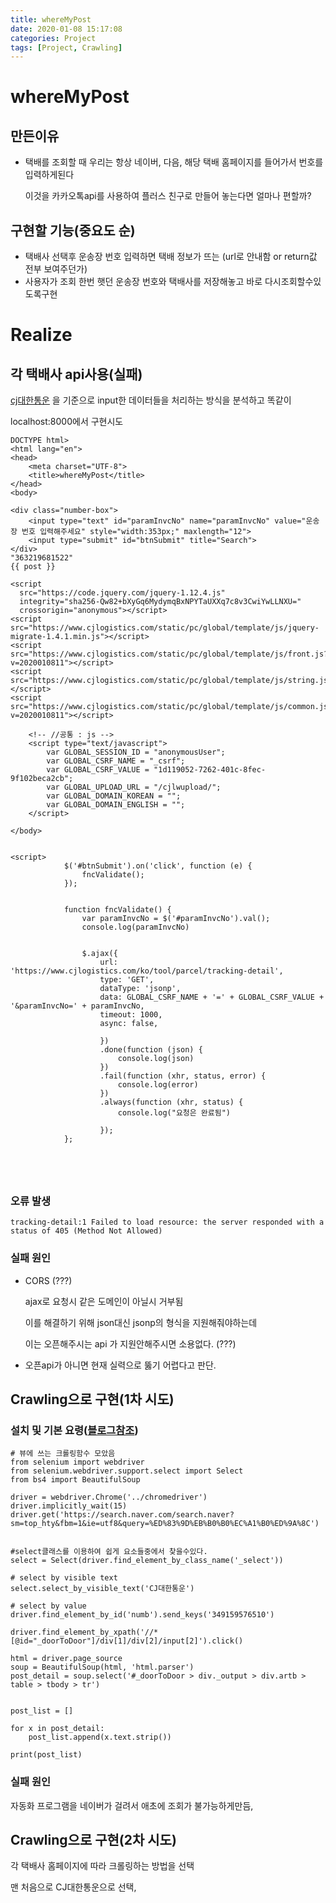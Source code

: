 ```yaml
---
title: whereMyPost
date: 2020-01-08 15:17:08
categories: Project
tags: [Project, Crawling]
---
```


# whereMyPost

## 만든이유

- 택배를 조회할 때 우리는 항상 네이버, 다음, 해당 택배 홈페이지를 들어가서 번호를 입력하게된다

  이것을 카카오톡api를 사용하여 플러스 친구로 만들어 놓는다면 얼마나 편할까?

## 구현할 기능(중요도 순)

- 택배사 선택후 운송장 번호 입력하면 택배 정보가 뜨는 (url로 안내함 or return값 전부 보여주던가)
- 사용자가 조회 한번 햇던 운송장 번호와 택배사를 저장해놓고 바로 다시조회할수있도록구현

# Realize

## 각 택배사 api사용(실패)

[cj대한통운](https://www.cjlogistics.com/ko/tool/parcel/tracking) 을 기준으로 input한 데이터들을 처리하는 방식을 분석하고 똑같이

localhost:8000에서 구현시도

```
DOCTYPE html>
<html lang="en">
<head>
    <meta charset="UTF-8">
    <title>whereMyPost</title>
</head>
<body>

<div class="number-box">
    <input type="text" id="paramInvcNo" name="paramInvcNo" value="운송장 번호 입력해주세요" style="width:353px;" maxlength="12">
    <input type="submit" id="btnSubmit" title="Search">
</div>
"363219681522"
{{ post }}

<script
  src="https://code.jquery.com/jquery-1.12.4.js"
  integrity="sha256-Qw82+bXyGq6MydymqBxNPYTaUXXq7c8v3CwiYwLLNXU="
  crossorigin="anonymous"></script>
<script src="https://www.cjlogistics.com/static/pc/global/template/js/jquery-migrate-1.4.1.min.js"></script>
<script src="https://www.cjlogistics.com/static/pc/global/template/js/front.js?v=2020010811"></script>
<script src="https://www.cjlogistics.com/static/pc/global/template/js/string.js"></script>
<script src="https://www.cjlogistics.com/static/pc/global/template/js/common.js?v=2020010811"></script>

	<!-- //공통 : js -->
   	<script type="text/javascript">
		var GLOBAL_SESSION_ID = "anonymousUser";
		var GLOBAL_CSRF_NAME = "_csrf";
		var GLOBAL_CSRF_VALUE = "1d119052-7262-401c-8fec-9f102beca2cb";
		var GLOBAL_UPLOAD_URL = "/cjlwupload/";
		var GLOBAL_DOMAIN_KOREAN = "";
		var GLOBAL_DOMAIN_ENGLISH = "";
	</script>

</body>


<script>
			$('#btnSubmit').on('click', function (e) {
				fncValidate();
			});


			function fncValidate() {
                var paramInvcNo = $('#paramInvcNo').val();
                console.log(paramInvcNo)


                $.ajax({
                    url: 'https://www.cjlogistics.com/ko/tool/parcel/tracking-detail',
                    type: 'GET',
                    dataType: 'jsonp',
                    data: GLOBAL_CSRF_NAME + '=' + GLOBAL_CSRF_VALUE + '&paramInvcNo=' + paramInvcNo,
                    timeout: 1000,
                    async: false,

                    })
                    .done(function (json) {
                        console.log(json)
                    })
                    .fail(function (xhr, status, error) {
                        console.log(error)
                    })
                    .always(function (xhr, status) {
                        console.log("요청은 완료됨")

                    });
            };





```





### 오류 발생

```
tracking-detail:1 Failed to load resource: the server responded with a status of 405 (Method Not Allowed)
```

### 실패 원인

- CORS (???)

  ajax로 요청시 같은 도메인이 아닐시 거부됨

  이를 해결하기 위해 json대신 jsonp의 형식을 지원해줘야하는데

  이는 오픈해주시는 api 가 지원안해주시면 소용없다. (???)

- 오픈api가 아니면 현재 실력으로 뚫기 어렵다고 판단.

## Crawling으로 구현(1차 시도)

### 설치 및 기본 요령([블로그참조](https://beomi.github.io/gb-crawling/posts/2017-02-27-HowToMakeWebCrawler-With-Selenium.html))

```
# 뷰에 쓰는 크롤링함수 모았음
from selenium import webdriver
from selenium.webdriver.support.select import Select
from bs4 import BeautifulSoup

driver = webdriver.Chrome('../chromedriver')
driver.implicitly_wait(15)
driver.get('https://search.naver.com/search.naver?sm=top_hty&fbm=1&ie=utf8&query=%ED%83%9D%EB%B0%B0%EC%A1%B0%ED%9A%8C')


#select클래스를 이용하여 쉽게 요소들중에서 찾을수있다.
select = Select(driver.find_element_by_class_name('_select'))

# select by visible text
select.select_by_visible_text('CJ대한통운')

# select by value
driver.find_element_by_id('numb').send_keys('349159576510')

driver.find_element_by_xpath('//*[@id="_doorToDoor"]/div[1]/div[2]/input[2]').click()

html = driver.page_source
soup = BeautifulSoup(html, 'html.parser')
post_detail = soup.select('#_doorToDoor > div._output > div.artb > table > tbody > tr')


post_list = []

for x in post_detail:
    post_list.append(x.text.strip())

print(post_list)
```

### 실패 원인

자동화 프로그램을 네이버가 걸려서 애초에 조회가 불가능하게만듬,



## Crawling으로 구현(2차 시도)

각 택배사 홈페이지에 따라 크롤링하는 방법을 선택

맨 처음으로 CJ대한통운으로 선택,





